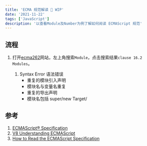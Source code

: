 ```yaml
---
title: 'ECMA 规范解读 🚧 WIP'
date: '2021-11-22'
tags: ['JavaScript']
description: '以查看Module及Number为例了解如何阅读 ECMAScript 规范'
---
```


## 流程

1. 打开[ecma262](https://tc39.es/ecma262/)网站，左上角搜索`Module`，点击搜索结果`clause 16.2 Modules`。

   1. Syntax Error 语法错误
      - 重复的模块引入声明
      - 模块名与变量名重复
      - 重复的导出声明
      - 模块名包括 super/new Target/

## 参考

1. [ECMAScript® Specification](https://tc39.es/ecma262/)
2. [V8 Understanding ECMAScript](https://v8.dev/blog/tags/understanding-ecmascript)
3. [How to Read the ECMAScript Specification](https://timothygu.me/es-howto/)
